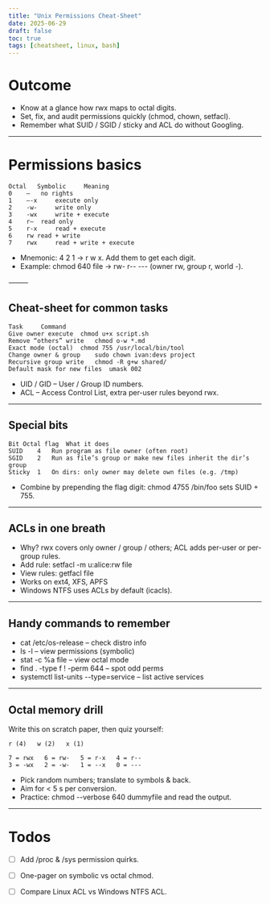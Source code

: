```yaml
---
title: "Unix Permissions Cheat-Sheet"
date: 2025-06-29
draft: false
toc: true
tags: [cheatsheet, linux, bash]
---
```



# Outcome

- Know at a glance how rwx maps to octal digits.
- Set, fix, and audit permissions quickly (chmod, chown, setfacl).
- Remember what SUID / SGID / sticky and ACL do without Googling.

---

# Permissions basics

```
Octal 	Symbolic	 Meaning
0	 —	 no rights
1	 –-x	 execute only
2	 -w-	 write only
3	 -wx	 write + execute
4	 r–	 read only
5	 r-x	 read + execute
6	 rw read + write
7	 rwx	 read + write + execute
``` 


- Mnemonic: 4 2 1 → r w x. Add them to get each digit.
- Example: chmod 640 file → rw- r-- --- (owner rw, group r, world -).

⸻

## Cheat-sheet for common tasks

```
Task	 Command
Give owner execute	chmod u+x script.sh
Remove “others” write	chmod o-w *.md
Exact mode (octal)	chmod 755 /usr/local/bin/tool
Change owner & group	sudo chown ivan:devs project
Recursive group write	chmod -R g+w shared/
Default mask for new files	umask 002
``` 

- UID / GID – User / Group ID numbers.
- ACL – Access Control List, extra per-user rules beyond rwx.

---

## Special bits

```
Bit	Octal flag	What it does
SUID	4	Run program as file owner (often root)
SGID	2	Run as file’s group or make new files inherit the dir’s group
Sticky	1	On dirs: only owner may delete own files (e.g. /tmp)
``` 

- Combine by prepending the flag digit: chmod 4755 /bin/foo sets SUID + 755.

---

## ACLs in one breath

- Why? rwx covers only owner / group / others; ACL adds per-user or per-group rules.
- Add rule: setfacl -m u:alice:rw file
- View rules: getfacl file
- Works on ext4, XFS, APFS
- Windows NTFS uses ACLs by default (icacls).

---

## Handy commands to remember

- cat /etc/os-release – check distro info
- ls -l – view permissions (symbolic)
- stat -c %a file – view octal mode
- find . -type f ! -perm 644 – spot odd perms
- systemctl list-units --type=service – list active services

---

## Octal memory drill

Write this on scratch paper, then quiz yourself:

```
r (4)   w (2)   x (1)

7 = rwx   6 = rw-   5 = r-x   4 = r--
3 = -wx   2 = -w-   1 = --x   0 = ---
```

- Pick random numbers; translate to symbols & back.
- Aim for < 5 s per conversion.
- Practice: chmod --verbose 640 dummyfile and read the output.

---

# Todos

- [ ] Add /proc & /sys permission quirks.
- [ ] One-pager on symbolic vs octal chmod.
- [ ] Compare Linux ACL vs Windows NTFS ACL.

